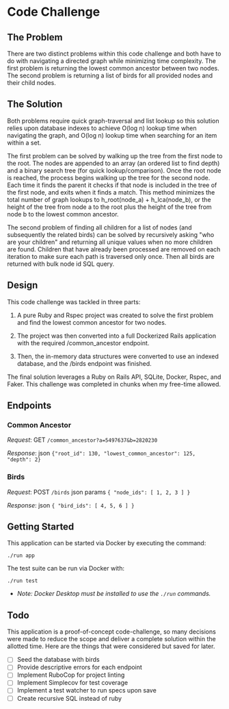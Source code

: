 # Code Challenge

## The Problem

There are two distinct problems within this code challenge and both have to do
with navigating a directed graph while minimizing time complexity. The first
problem is returning the lowest common ancestor between two nodes. The second
problem is returning a list of birds for all provided nodes and their child
nodes.

## The Solution

Both problems require quick graph-traversal and list lookup so this solution
relies upon database indexes to achieve O(log n) lookup time when navigating
the graph, and O(log n) lookup time when searching for an item within a set.

The first problem can be solved by walking up the tree from the first node to
the root. The nodes are appended to an array (an ordered list to find depth)
and a binary search tree (for quick lookup/comparison). Once the root node is
reached, the process begins walking up the tree for the second node. Each time
it finds the parent it checks if that node is included in the tree of the first
node, and exits when it finds a match. This method minimizes the total number
of graph lookups to h_root(node_a) + h_lca(node_b), or the height of the tree
from node a to the root plus the height of the tree from node b to the lowest
common ancestor.

The second problem of finding all children for a list of nodes (and subsequently
the related birds) can be solved by recursively asking "who are your children"
and returning all unique values when no more children are found. Children that
have already been processed are removed on each iteration to make sure each
path is traversed only once. Then all birds are returned with bulk node id SQL
query.

## Design

This code challenge was tackled in three parts:

1) A pure Ruby and Rspec project was created to solve the first problem and find
the lowest common ancestor for two nodes.

2) The project was then converted into a full Dockerized Rails application with
the required /common_ancestor endpoint.

3) Then, the in-memory data structures were converted to use an indexed
database, and the /birds endpoint was finished.

The final solution leverages a Ruby on Rails API, SQLite, Docker, Rspec, and
Faker. This challenge was completed in chunks when my free-time allowed.

## Endpoints

### Common Ancestor

*Request*: GET `/common_ancestor?a=5497637&b=2820230`

*Response*: json `{"root_id": 130, "lowest_common_ancestor": 125, "depth": 2}`

### Birds

*Request*: POST `/birds` json params `{ "node_ids": [ 1, 2, 3 ] }`

*Response*: json `{ "bird_ids": [ 4, 5, 6 ] }`

## Getting Started

This application can be started via Docker by executing the command:

`./run app`

The test suite can be run via Docker with:

`./run test`

* *Note: Docker Desktop must be installed to use the `./run` commands.*

## Todo

This application is a proof-of-concept code-challenge, so many decisions were
made to reduce the scope and deliver a complete solution within the allotted
time. Here are the things that were considered but saved for later.

- [ ] Seed the database with birds
- [ ] Provide descriptive errors for each endpoint
- [ ] Implement RuboCop for project linting
- [ ] Implement Simplecov for test coverage
- [ ] Implement a test watcher to run specs upon save
- [ ] Create recursive SQL instead of ruby
